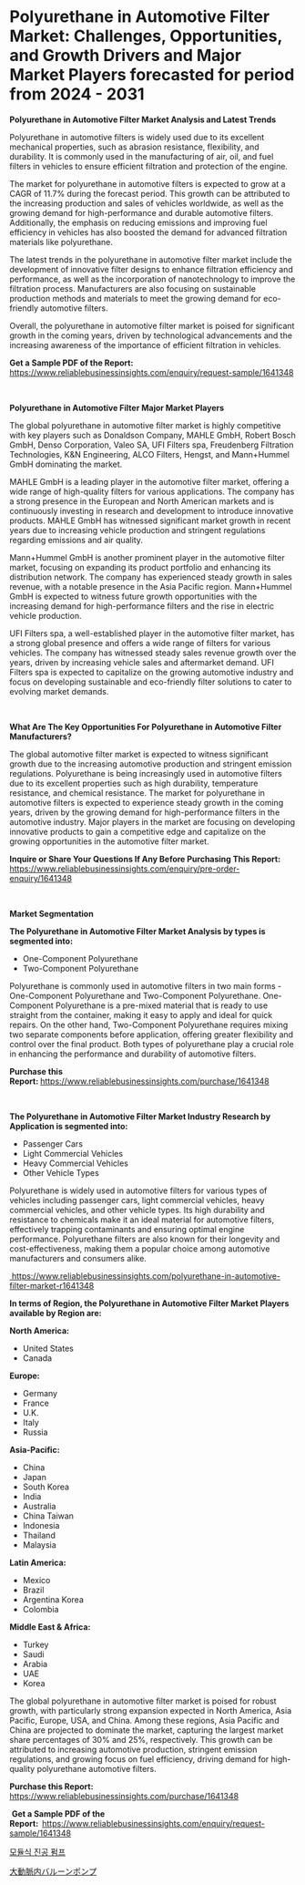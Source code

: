 <p><h1>Polyurethane in Automotive Filter Market: Challenges, Opportunities, and Growth Drivers and Major Market Players forecasted for period from 2024 - 2031</h1></p><p><strong>Polyurethane in Automotive Filter Market Analysis and Latest Trends</strong></p>
<p><p>Polyurethane in automotive filters is widely used due to its excellent mechanical properties, such as abrasion resistance, flexibility, and durability. It is commonly used in the manufacturing of air, oil, and fuel filters in vehicles to ensure efficient filtration and protection of the engine.</p><p>The market for polyurethane in automotive filters is expected to grow at a CAGR of 11.7% during the forecast period. This growth can be attributed to the increasing production and sales of vehicles worldwide, as well as the growing demand for high-performance and durable automotive filters. Additionally, the emphasis on reducing emissions and improving fuel efficiency in vehicles has also boosted the demand for advanced filtration materials like polyurethane.</p><p>The latest trends in the polyurethane in automotive filter market include the development of innovative filter designs to enhance filtration efficiency and performance, as well as the incorporation of nanotechnology to improve the filtration process. Manufacturers are also focusing on sustainable production methods and materials to meet the growing demand for eco-friendly automotive filters.</p><p>Overall, the polyurethane in automotive filter market is poised for significant growth in the coming years, driven by technological advancements and the increasing awareness of the importance of efficient filtration in vehicles.</p></p>
<p><strong>Get a Sample PDF of the Report:&nbsp;</strong> <a href="https://www.reliablebusinessinsights.com/enquiry/request-sample/1641348">https://www.reliablebusinessinsights.com/enquiry/request-sample/1641348</a></p>
<p>&nbsp;</p>
<p><strong>Polyurethane in Automotive Filter Major Market Players</strong></p>
<p><p>The global polyurethane in automotive filter market is highly competitive with key players such as Donaldson Company, MAHLE GmbH, Robert Bosch GmbH, Denso Corporation, Valeo SA, UFI Filters spa, Freudenberg Filtration Technologies, K&N Engineering, ALCO Filters, Hengst, and Mann+Hummel GmbH dominating the market.</p><p>MAHLE GmbH is a leading player in the automotive filter market, offering a wide range of high-quality filters for various applications. The company has a strong presence in the European and North American markets and is continuously investing in research and development to introduce innovative products. MAHLE GmbH has witnessed significant market growth in recent years due to increasing vehicle production and stringent regulations regarding emissions and air quality.</p><p>Mann+Hummel GmbH is another prominent player in the automotive filter market, focusing on expanding its product portfolio and enhancing its distribution network. The company has experienced steady growth in sales revenue, with a notable presence in the Asia Pacific region. Mann+Hummel GmbH is expected to witness future growth opportunities with the increasing demand for high-performance filters and the rise in electric vehicle production.</p><p>UFI Filters spa, a well-established player in the automotive filter market, has a strong global presence and offers a wide range of filters for various vehicles. The company has witnessed steady sales revenue growth over the years, driven by increasing vehicle sales and aftermarket demand. UFI Filters spa is expected to capitalize on the growing automotive industry and focus on developing sustainable and eco-friendly filter solutions to cater to evolving market demands.</p></p>
<p>&nbsp;</p>
<p><strong>What Are The Key Opportunities For Polyurethane in Automotive Filter Manufacturers?</strong></p>
<p><p>The global automotive filter market is expected to witness significant growth due to the increasing automotive production and stringent emission regulations. Polyurethane is being increasingly used in automotive filters due to its excellent properties such as high durability, temperature resistance, and chemical resistance. The market for polyurethane in automotive filters is expected to experience steady growth in the coming years, driven by the growing demand for high-performance filters in the automotive industry. Major players in the market are focusing on developing innovative products to gain a competitive edge and capitalize on the growing opportunities in the automotive filter market.</p></p>
<p><strong>Inquire or Share Your Questions If Any Before Purchasing This Report:</strong> <a href="https://www.reliablebusinessinsights.com/enquiry/pre-order-enquiry/1641348">https://www.reliablebusinessinsights.com/enquiry/pre-order-enquiry/1641348</a></p>
<p>&nbsp;</p>
<p><strong>Market Segmentation</strong></p>
<p><strong>The Polyurethane in Automotive Filter Market Analysis by types is segmented into:</strong></p>
<p><ul><li>One-Component Polyurethane</li><li>Two-Component Polyurethane</li></ul></p>
<p><p>Polyurethane is commonly used in automotive filters in two main forms - One-Component Polyurethane and Two-Component Polyurethane. One-Component Polyurethane is a pre-mixed material that is ready to use straight from the container, making it easy to apply and ideal for quick repairs. On the other hand, Two-Component Polyurethane requires mixing two separate components before application, offering greater flexibility and control over the final product. Both types of polyurethane play a crucial role in enhancing the performance and durability of automotive filters.</p></p>
<p><strong>Purchase this Report:&nbsp;</strong><a href="https://www.reliablebusinessinsights.com/purchase/1641348">https://www.reliablebusinessinsights.com/purchase/1641348</a></p>
<p>&nbsp;</p>
<p><strong>The Polyurethane in Automotive Filter Market Industry Research by Application is segmented into:</strong></p>
<p><ul><li>Passenger Cars</li><li>Light Commercial Vehicles</li><li>Heavy Commercial Vehicles</li><li>Other Vehicle Types</li></ul></p>
<p><p>Polyurethane is widely used in automotive filters for various types of vehicles including passenger cars, light commercial vehicles, heavy commercial vehicles, and other vehicle types. Its high durability and resistance to chemicals make it an ideal material for automotive filters, effectively trapping contaminants and ensuring optimal engine performance. Polyurethane filters are also known for their longevity and cost-effectiveness, making them a popular choice among automotive manufacturers and consumers alike.</p></p>
<p><a href="https://www.reliablebusinessinsights.com/polyurethane-in-automotive-filter-market-r1641348">&nbsp;https://www.reliablebusinessinsights.com/polyurethane-in-automotive-filter-market-r1641348</a></p>
<p><strong>In terms of Region, the Polyurethane in Automotive Filter Market Players available by Region are:</strong></p>
<p>
    <p> <strong> North America: </strong>
        <ul>
            <li>United States</li>
            <li>Canada</li>
        </ul>
        </p> 
    <p> <strong> Europe: </strong>
        <ul>
            <li>Germany</li>
            <li>France</li>
            <li>U.K.</li>
            <li>Italy</li>
            <li>Russia</li>
        </ul>
        </p> 
    <p> <strong> Asia-Pacific: </strong>
        <ul>
            <li>China</li>
            <li>Japan</li>
            <li>South Korea</li>
            <li>India</li>
            <li>Australia</li>
            <li>China Taiwan</li>
            <li>Indonesia</li>
            <li>Thailand</li>
            <li>Malaysia</li>
        </ul>
        </p> 
    <p> <strong> Latin America: </strong>
        <ul>
            <li>Mexico</li>
            <li>Brazil</li>
            <li>Argentina Korea</li>
            <li>Colombia</li>
        </ul>
        </p> 
    <p> <strong> Middle East & Africa: </strong>
        <ul>
            <li>Turkey</li>
            <li>Saudi</li>
            <li>Arabia</li>
            <li>UAE</li>
            <li>Korea</li>
        </ul>
    </p>
    </p>
<p><p>The global polyurethane in automotive filter market is poised for robust growth, with particularly strong expansion expected in North America, Asia Pacific, Europe, USA, and China. Among these regions, Asia Pacific and China are projected to dominate the market, capturing the largest market share percentages of 30% and 25%, respectively. This growth can be attributed to increasing automotive production, stringent emission regulations, and growing focus on fuel efficiency, driving demand for high-quality polyurethane automotive filters.</p></p>
<p><strong>Purchase this Report: </strong><a href="https://www.reliablebusinessinsights.com/purchase/1641348">https://www.reliablebusinessinsights.com/purchase/1641348</a></p>
<p>&nbsp;<strong>Get a Sample PDF of the Report:&nbsp;&nbsp;</strong><a href="https://www.reliablebusinessinsights.com/enquiry/request-sample/1641348">https://www.reliablebusinessinsights.com/enquiry/request-sample/1641348</a></p>
<p><strong></strong></p>
<p><p><a href="https://medium.com/@sophieinleeds/%EB%AA%A8%EB%93%88%ED%98%95-%EC%A7%84%EA%B3%B5-%ED%8E%8C%ED%94%84-%EC%82%B0%EC%97%85%EC%97%90-%EB%8C%80%ED%95%9C-%ED%86%B5%EC%B0%B0-2031%EB%85%84%EA%B9%8C%EC%A7%80%EC%9D%98-%EC%8B%9C%EC%9E%A5-%EC%9E%AC%EC%A0%95-%EC%83%81%ED%83%9C-%EC%8B%9C%EC%9E%A5-%EA%B7%9C%EB%AA%A8-%EB%B0%8F-%EC%88%98%EC%9D%B5-%EB%B6%84%EC%84%9D-fc203fb7fa78">모듈식 진공 펌프</a></p><p><a href="https://medium.com/@ethantreutel/%E3%82%B0%E3%83%AD%E3%83%BC%E3%83%90%E3%83%AB%E5%A4%A7%E5%8B%95%E8%84%88%E3%83%90%E3%83%AB%E3%83%BC%E3%83%B3%E3%83%9D%E3%83%B3%E3%83%97%E5%B8%82%E5%A0%B4%E3%82%BB%E3%82%AF%E3%82%BF%E3%83%BC-%E3%82%BF%E3%82%A4%E3%83%97-%E3%82%A2%E3%83%97%E3%83%AA%E3%82%B1%E3%83%BC%E3%82%B7%E3%83%A7%E3%83%B3-%E5%B8%82%E5%A0%B4%E3%83%97%E3%83%AC%E3%82%A4%E3%83%A4%E3%83%BC%E3%81%AE%E6%88%A6%E7%95%A5-%E5%9C%B0%E5%9F%9F%E5%88%A5%E6%88%90%E9%95%B7%E3%81%AE%E8%A6%8B%E8%A7%A3-%E3%81%8A%E3%82%88%E3%81%B3%E5%B0%86%E6%9D%A5%E3%81%AE%E4%BA%88%E6%B8%AC-2024%E5%B9%B4-2031%E5%B9%B4-c22570623be0">大動脈内バルーンポンプ</a></p></p>